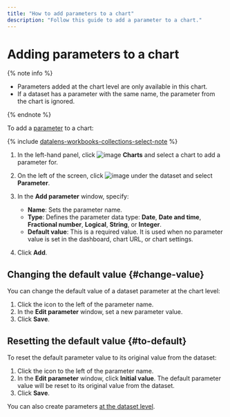 ```yaml
---
title: "How to add parameters to a chart"
description: "Follow this guide to add a parameter to a chart."
---
```


# Adding parameters to a chart

{% note info %}

* Parameters added at the chart level are only available in this chart.
* If a dataset has a parameter with the same name, the parameter from the chart is ignored.

{% endnote %}

To add a [parameter](../../concepts/parameters.md) to a chart:


{% include [datalens-workbooks-collections-select-note](../../../_includes/datalens/operations/datalens-workbooks-collections-select-note.md) %}


1. In the left-hand panel, click ![image](../../../_assets/console-icons/chart-column.svg) **Charts** and select a chart to add a parameter for.
1. On the left of the screen, click ![image](../../../_assets/console-icons/plus.svg) under the dataset and select **Parameter**.
1. In the **Add parameter** window, specify:

   * **Name**: Sets the parameter name.
   * **Type**: Defines the parameter data type: **Date**, **Date and time**, **Fractional number**, **Logical**, **String**, or **Integer**.
   * **Default value**: This is a required value. It is used when no parameter value is set in the dashboard, chart URL, or chart settings.

1. Click **Add**.

## Changing the default value {#change-value}

You can change the default value of a dataset parameter at the chart level:

1. Click the icon to the left of the parameter name.
1. In the **Edit parameter** window, set a new parameter value.
1. Click **Save**.

## Resetting the default value {#to-default}

To reset the default parameter value to its original value from the dataset:

1. Click the icon to the left of the parameter name.
1. In the **Edit parameter** window, click **Initial value**. The default parameter value will be reset to its original value from the dataset.
1. Click **Save**.

You can also create parameters [at the dataset level](../dataset/add-parameter-dataset.md).
